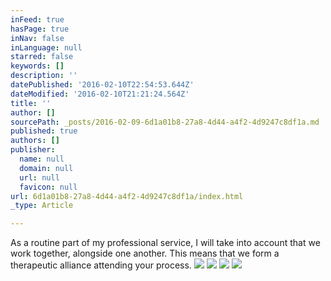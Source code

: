 ```yaml
---
inFeed: true
hasPage: true
inNav: false
inLanguage: null
starred: false
keywords: []
description: ''
datePublished: '2016-02-10T22:54:53.644Z'
dateModified: '2016-02-10T21:21:24.564Z'
title: ''
author: []
sourcePath: _posts/2016-02-09-6d1a01b8-27a8-4d44-a4f2-4d9247c8df1a.md
published: true
authors: []
publisher:
  name: null
  domain: null
  url: null
  favicon: null
url: 6d1a01b8-27a8-4d44-a4f2-4d9247c8df1a/index.html
_type: Article

---
```

As a routine part of my professional service, I will take into account that we work together, alongside one another. This means that we form a therapeutic alliance attending your process. ![](https://the-grid-user-content.s3-us-west-2.amazonaws.com/4f430c14-72a6-4470-b877-362eebe1c94b.jpg)
![](https://the-grid-user-content.s3-us-west-2.amazonaws.com/c30c5da6-fd80-42a0-ba3f-53d79cd5e57f.jpg)
![](https://the-grid-user-content.s3-us-west-2.amazonaws.com/c4a89d27-bc27-458d-be99-73fe528c8f7d.jpg)
![](https://the-grid-user-content.s3-us-west-2.amazonaws.com/ab011e7c-b9f6-4a76-8850-e19a6262b362.jpg)